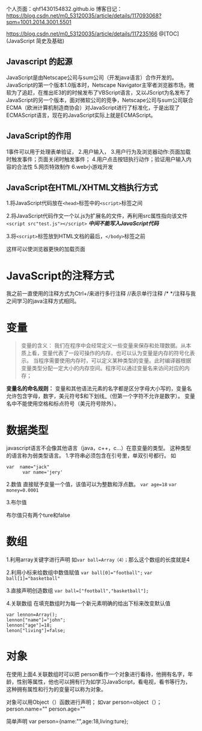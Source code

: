 个人页面：qhf1430154832.github.io 
博客日记：https://blog.csdn.net/m0_53120035/article/details/117093068?spm=1001.2014.3001.5501

https://blog.csdn.net/m0_53120035/article/details/117235166
@[TOC](JavaScript 简史及基础)

## Javascript 的起源
JavaScript是由Netscape公司与sum公司（开发java语言）合作开发的。JavaScript的第一个版本1.0版本时，Netscape Navigator主宰者浏览器市场，微软为了追赶，在推出IE3的的时候发布了VBScript语言，又以JScript为名发布了JavaScript的另一个版本，面对微软公司的竞争，Netscape公司与sum公司联合ECMA（欧洲计算机制造商协会）对JavaScript进行了标准化，于是出现了ECMAScript语言，现在的JavaScript实际上就是ECMAScript。




## JavaScript的作用
1事件可以用于处理表单验证，
2.用户输入，
3.用户行为及浏览器动作:页面加载时触发事件；页面关闭时触发事件；
4.用户点击按钮执行动作；验证用户输入内容的合法性
5.网页特效制作
6.web小游戏开发










## JavaScript在HTML/XHTML文档执行方式
1.将JavaScript代码放在`<head>`标签中的`<script>`标签之间

2.将JavaScript代码作文一个以.js为扩展名的文件，再利用src属性指向该文件
`<script src"test.js"></script>`
***中间不能写入JavaScript代码***

3.将`<script>`标签放到HTML文档的最后，`</body>`标签之前

这样可以使浏览器更快的加载页面

  
# JavaScript的注释方式
我之前一直使用的注释方式为Ctrl+/来进行多行注释
//表示单行注释
/*     */注释与我之间学习的java注释方式相同。

# 变量

>变量的含义：
我们在程序中会经常定义一些变量来保存和处理数据。从本质上看，变量代表了一段可操作的内存，也可以认为变量是内存的符号化表示。
当程序需要使用内存时，可以定义某种类型的变量。此时编译器根据变量类型分配一定大小的内存空间。程序可以通过变量名来访问对应的内存；
 

 **变量名的命名规则：**
 变量和其他语法元素的名字都是区分字母大小写的，变量名允许包含字母，数字，美元符号$和下划线_（但第一个字符不允许是数字）。
 变量名中不能使用空格和标点符号（美元符号除外）。


# 数据类型
javascript语言不会像其他语言（java，c++，c...）在意变量的类型。
这种类型的语言称为弱类型语言。
1.字符串必须包含在引号里，单双引号都行。
如
```
var  name="jack"
      var name='jery'
```
2.数值 
直接赋予变量一个值，该值可以为整数和浮点数。
`var age=18`
`var money=0.0001`

3.布尔值

布尔值只有两个ture和false

# 数组
1.利用array关键字进行声明
如`var ball=Array（4）；`那么这个数组的长度就是4

2.利用小标来给数组中数值赋值
`var ball[0]="football";`
`var ball[1]="basketball"`

3.直接声明创造数组
`var ball=["football","basketball"];`

4.关联数组
在填充数组时为每一个新元素明确的给出下标来改变默认值
```
var lennon=Array();
lennon["name"]="john";
lennon["age"]=18;
lenon["living"]=false;

```
# 对象
在使用上面4.关联数组时可以把 person看作一个对象进行看待，他拥有名字，年龄，性别等属性，他也可以拥有行为如学习JavaScript，看电视，看书等行为，这种拥有属性和行为的变量可以称为对象。

对象可以用Object（）函数进行声明；
如var person=object（）；
 person.name=""
 person.age=""

简单声明
var  person={name:"",age:18,living:ture};
